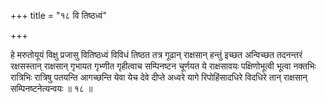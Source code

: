 +++
title = "१८ वि तिष्ठध्वं"

+++

हे मरुतोयूयं विक्षु प्रजासु वितिष्ठध्वं विविधं तिष्ठत तत्र गूढान् राक्षसान् हन्तुं इच्छत अन्विच्छत तदनन्तरं रक्षसस्तान् राक्षसान् गृभायत गृभ्णीत गृहीत्वाच सम्पिनष्टन चूर्णयत ये राक्षसावयः पक्षिणोभूत्वी भूत्वा नक्तभिः रात्रिभिः रात्रिषु पतयन्ति आगच्छन्ति येवा येच देवे दीप्ते अध्वरे यागे रिपोहिंसादधिरे विदधिरे तान् राक्षसान् सम्पिनष्टनेत्यन्वयः ॥ १८ ॥